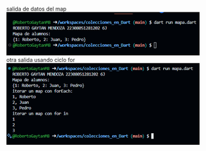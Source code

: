 salida de datos del map
![alt text](image-1.png)
otra salida usando ciclo for
![alt text](image-2.png)